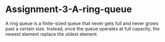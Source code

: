 # Assignment-3-A-ring-queue
A ring queue is a finite-sized queue that never gets full and never grows past a certain size. Instead, once the queue operates at full capacity, the newest element replace the oldest element.
